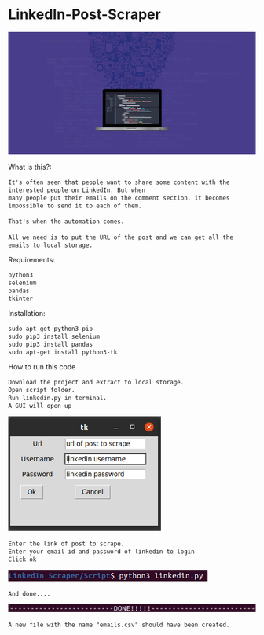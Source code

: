 # LinkedIn-Post-Scraper

![Web scraper](/Images/web-scraping.jpg)

What is this?:

    It's often seen that people want to share some content with the interested people on LinkedIn. But when
    many people put their emails on the comment section, it becomes impossible to send it to each of them.
    
    That's when the automation comes. 
    
    All we need is to put the URL of the post and we can get all the emails to local storage.

Requirements:

    python3
    selenium
    pandas
    tkinter

Installation:

    sudo apt-get python3-pip
    sudo pip3 install selenium
    sudo pip3 install pandas
    sudo apt-get install python3-tk

How to run this code
    
    Download the project and extract to local storage.
    Open script folder.
    Run linkedin.py in terminal.
    A GUI will open up

![gui](/Images/gui.png)
    
    Enter the link of post to scrape.
    Enter your email id and password of linkedin to login
    Click ok
    
![terminal](/Images/script.png)
    
    And done....
    
![done!!](/Images/done.png)   

    A new file with the name "emails.csv" should have been created.
   
